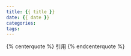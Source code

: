 ```yaml
---
title: {{ title }}
date: {{ date }}
categories:
tags:
---
```


{% centerquote %}
引用
{% endcenterquote %}
<!-- more -->
